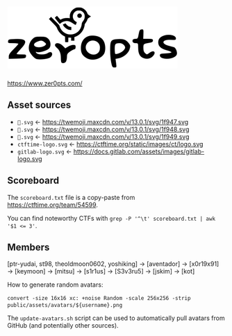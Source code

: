 # ![zer0pts](./public/assets/zer0pts.svg)

https://www.zer0pts.com/

## Asset sources

* `🥇.svg` ← https://twemoji.maxcdn.com/v/13.0.1/svg/1f947.svg
* `🥈.svg` ← https://twemoji.maxcdn.com/v/13.0.1/svg/1f948.svg
* `🥉.svg` ← https://twemoji.maxcdn.com/v/13.0.1/svg/1f949.svg
* `ctftime-logo.svg` ← https://ctftime.org/static/images/ct/logo.svg
* `gitlab-logo.svg` ← https://docs.gitlab.com/assets/images/gitlab-logo.svg

## Scoreboard

The `scoreboard.txt` file is a copy-paste from <https://ctftime.org/team/54599>.

You can find noteworthy CTFs with `grep -P '^\t' scoreboard.txt | awk '$1 <= 3'`.

## Members

[ptr-yudai, st98, theoldmoon0602, yoshiking] → [aventador] → [x0r19x91] → [keymoon] → [mitsu] → [s1r1us] → [S3v3ru5] → [jskim] → [kot]

How to generate random avatars:

```
convert -size 16x16 xc: +noise Random -scale 256x256 -strip public/assets/avatars/${username}.png
```

The `update-avatars.sh` script can be used to automatically pull avatars from GitHub (and potentially other sources).
